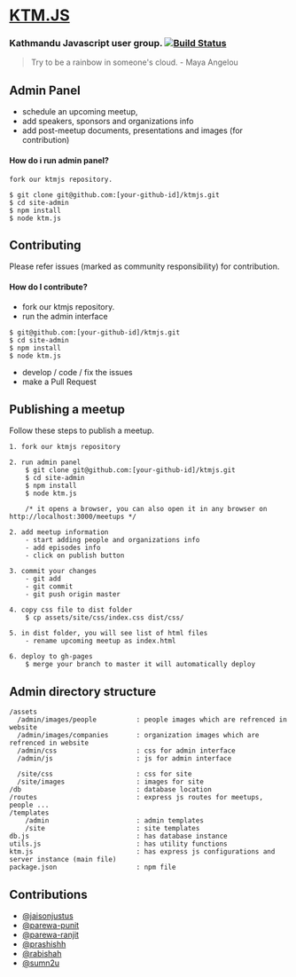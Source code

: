 # [KTM.JS](http://developers-nepal.github.io/ktmjs)
### Kathmandu Javascript user group. [![Build Status](https://travis-ci.org/developers-nepal/ktmjs.svg?branch=master)](https://travis-ci.org/developers-nepal/ktmjs)

>Try to be a rainbow in someone's cloud. - Maya Angelou


## Admin Panel
- schedule an upcoming meetup,
- add speakers, sponsors and organizations info
- add post-meetup documents, presentations and images (for contribution)

#### How do i run admin panel?
```
fork our ktmjs repository.

$ git clone git@github.com:[your-github-id]/ktmjs.git
$ cd site-admin
$ npm install
$ node ktm.js
```


## Contributing
Please refer issues (marked as community responsibility) for contribution.
#### How do I contribute?

- fork our ktmjs repository.
- run the admin interface
```
$ git@github.com:[your-github-id]/ktmjs.git
$ cd site-admin
$ npm install
$ node ktm.js
```
- develop / code / fix the issues
- make a Pull Request

## Publishing a meetup
Follow these steps to publish a meetup.

```
1. fork our ktmjs repository

2. run admin panel
	$ git clone git@github.com:[your-github-id]/ktmjs.git
	$ cd site-admin
	$ npm install
	$ node ktm.js

	/* it opens a browser, you can also open it in any browser on http://localhost:3000/meetups */

2. add meetup information
	- start adding people and organizations info
	- add episodes info
	- click on publish button

3. commit your changes
	- git add  
	- git commit
	- git push origin master

4. copy css file to dist folder
	$ cp assets/site/css/index.css dist/css/

5. in dist folder, you will see list of html files
	- rename upcoming meetup as index.html

6. deploy to gh-pages
	$ merge your branch to master it will automatically deploy  
```

## Admin directory structure
```
/assets
  /admin/images/people 			: people images which are refrenced in website
  /admin/images/companies 		: organization images which are refrenced in website
  /admin/css					: css for admin interface
  /admin/js						: js for admin interface

  /site/css						: css for site
  /site/images					: images for site
/db 							: database location
/routes 						: express js routes for meetups, people ...
/templates
	/admin 						: admin templates
	/site 						: site templates
db.js 							: has database instance
utils.js 						: has utility functions
ktm.js 							: has express js configurations and server instance (main file)
package.json 					: npm file
```
## Contributions
- [@jaisonjustus](https://github.com/jaisonjustus)
- [@parewa-punit](https://github.com/parewa-punit)
- [@parewa-ranjit](https://github.com/parewa-ranjit)
- [@prashishh](https://github.com/prashishh)
- [@rabishah](https://github.com/rabishah)
- [@sumn2u](https://github.com/sumn2u)
